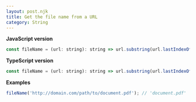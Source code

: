 ```yaml
---
layout: post.njk
title: Get the file name from a URL
category: String
---
```


**JavaScript version**

```js
const fileName = (url: string): string => url.substring(url.lastIndexOf('/') + 1);
```

**TypeScript version**

```js
const fileName = (url: string): string => url.substring(url.lastIndexOf('/') + 1);
```

**Examples**

```js
fileName('http://domain.com/path/to/document.pdf'); // 'document.pdf'
```
